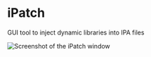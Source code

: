 # iPatch
GUI tool to inject dynamic libraries into IPA files

![Screenshot of the iPatch window](https://github.com/EamonTracey/iPatch/assets/window.png)
